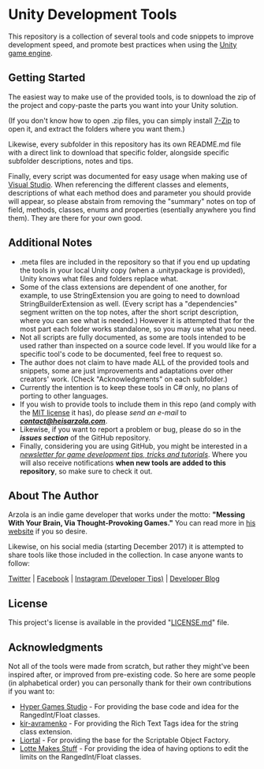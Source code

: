 # Unity Development Tools
This repository is a collection of several tools and code snippets to improve development speed, and promote best practices when using the [Unity game engine](https://unity3d.com/).

## Getting Started

The easiest way to make use of the provided tools, is to download the zip of the project and copy-paste the parts you want into your Unity solution.

(If you don't know how to open .zip files, you can simply install [7-Zip](http://www.7-zip.org/) to open it, and extract the folders where you want them.)

Likewise, every subfolder in this repository has its own README.md file with a direct link to download that specific folder, alongside specific subfolder descriptions, notes and tips.

Finally, every script was documented for easy usage when making use of [Visual Studio](https://www.visualstudio.com/). When referencing the different classes and elements, descriptions of what each method does and parameter you should provide will appear, so please abstain from removing the "summary" notes on top of field, methods, classes, enums and properties (esentially anywhere you find them). They are there for your own good.

## Additional Notes

* .meta files are included in the repository so that if you end up updating the tools in your local Unity copy (when a .unitypackage is provided), Unity knows what files and folders replace what.
* Some of the class extensions are dependent of one another, for example, to use StringExtension you are going to need to download StringBuilderExtension as well. (Every script has a "dependencies" segment written on the top notes, after the short script description, where you can see what is needed.) However it is attempted that for the most part each folder works standalone, so you may use what you need.
* Not all scripts are fully documented, as some are tools intended to be used rather than inspected on a source code level. If you would like for a specific tool's code to be documented, feel free to request so.
* The author does not claim to have made ALL of the provided tools and snippets, some are just improvements and adaptations over other creators' work. (Check "Acknowledgments" on each subfolder.)
* Currently the intention is to keep these tools in C# only, no plans of porting to other languages.
* If you wish to provide tools to include them in this repo (and comply with the [MIT license](LICENSE.md) it has), do please *send an e-mail* to ***contact@heisarzola.com***.
* Likewise, if you want to report a problem or bug, please do so in the ***issues section*** of the GitHub repository.
* Finally, considering you are using GitHub, you might be interested in a [*newsletter for game development tips, tricks and tutorials*](https://heisarzola.us16.list-manage.com/subscribe?u=711c0d50be32d6a5eca3ccb18&id=43d6d70f28). Where you will also receive notifications **when new tools are added to this repository**, so make sure to check it out.

## About The Author

Arzola is an indie game developer that works under the motto: 
**"Messing With Your Brain, Via Thought-Provoking Games."** You can read more in [his website](http://heisarzola.com) if you so desire.

Likewise, on his social media (starting December 2017) it is attempted to share tools like those included in the collection. In case anyone wants to follow:

[Twitter](https://twitter.com/heisarzola/)
 | [Facebook](https://www.facebook.com/heisarzola/)
 | [Instagram (Developer Tips)](https://www.instagram.com/heisarzola/)
 | [Developer Blog](http://heisarzola.com/devblog/)

## License

This project's license is available in the provided "[LICENSE.md](LICENSE.md)" file.

## Acknowledgments

Not all of the tools were made from scratch, but rather they might've been inspired after, or improved from pre-existing code.
So here are some people (in alphabetical order) you can personally thank for their own contributions if you want to:

* [Hyper Games Studio](https://github.com/HyperGamesStudio/unity-minmax-slider/blob/master/Editor/MinMaxSliderDrawer.cs) - For providing the base code and idea for the RangedInt/Float classes.
* [kir-avramenko](https://github.com/kir-avramenko/) - For providing the Rich Text Tags idea for the string class extension.
* [Liortal](https://github.com/liortal53/) - For providing the base for the Scriptable Object Factory.
* [Lotte Makes Stuff](https://gist.github.com/LotteMakesStuff/0de9be35044bab97cbe79b9ced695585) - For providing the idea of having options to edit the limits on the RangedInt/Float classes.